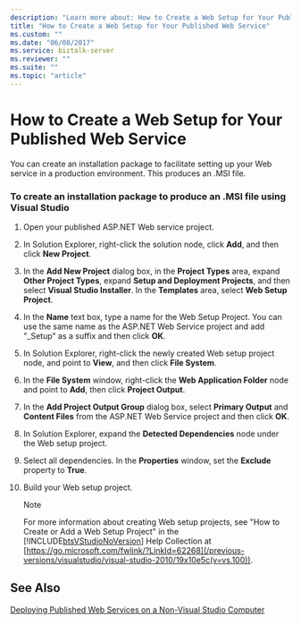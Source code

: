 ```yaml
---
description: "Learn more about: How to Create a Web Setup for Your Published Web Service"
title: "How to Create a Web Setup for Your Published Web Service"
ms.custom: ""
ms.date: "06/08/2017"
ms.service: biztalk-server
ms.reviewer: ""
ms.suite: ""
ms.topic: "article"
---
```

# How to Create a Web Setup for Your Published Web Service
You can create an installation package to facilitate setting up your Web service in a production environment. This produces an .MSI file.

### To create an installation package to produce an .MSI file using Visual Studio

1. Open your published ASP.NET Web service project.

2. In Solution Explorer, right-click the solution node, click **Add**, and then click **New Project**.

3. In the **Add New Project** dialog box, in the **Project Types** area, expand **Other Project Types**, expand **Setup and Deployment Projects**, and then select **Visual Studio Installer**. In the **Templates** area, select **Web Setup Project**.

4. In the **Name** text box, type a name for the Web Setup Project. You can use the same name as the ASP.NET Web Service project and add "_Setup" as a suffix and then click **OK**.

5. In Solution Explorer, right-click the newly created Web setup project node, and point to **View**, and then click **File System**.

6. In the **File System** window, right-click the **Web Application Folder** node and point to **Add**, then click **Project Output**.

7. In the **Add Project Output Group** dialog box, select **Primary Output** and **Content Files** from the ASP.NET Web Service project and then click **OK**.

8. In Solution Explorer, expand the **Detected Dependencies** node under the Web setup project.

9. Select all dependencies. In the **Properties** window, set the **Exclude** property to **True**.

10. Build your Web setup project.

    > [!NOTE]
    >  For more information about creating Web setup projects, see "How to Create or Add a Web Setup Project" in the [!INCLUDE[btsVStudioNoVersion](../includes/btsvstudionoversion-md.md)] Help Collection at [https://go.microsoft.com/fwlink/?LinkId=62268](/previous-versions/visualstudio/visual-studio-2010/19x10e5c(v=vs.100)).

## See Also
 [Deploying Published Web Services on a Non-Visual Studio Computer](../core/deploying-published-web-services-on-a-non-visual-studio-computer.md)
